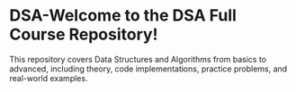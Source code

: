 # DSA-Welcome to the DSA Full Course Repository!
This repository covers Data Structures and Algorithms from basics to advanced, including theory, code implementations, practice problems, and real-world examples.
